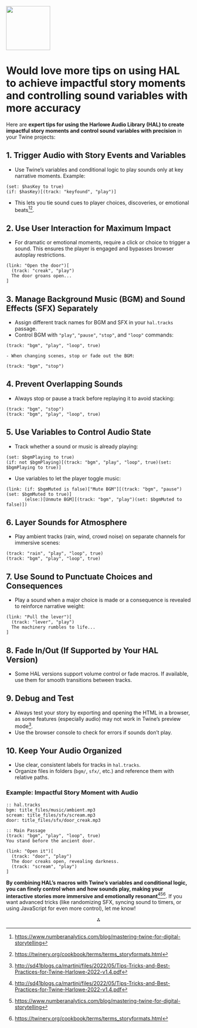 <img src="https://r2cdn.perplexity.ai/pplx-full-logo-primary-dark%402x.png" class="logo" width="120"/>

# Would love more tips on using HAL to achieve impactful story moments and controlling sound variables with more accuracy

Here are **expert tips for using the Harlowe Audio Library (HAL) to create impactful story moments and control sound variables with precision** in your Twine projects:

## **1. Trigger Audio with Story Events and Variables**

- Use Twine’s variables and conditional logic to play sounds only at key narrative moments.
Example:

```twine
(set: $hasKey to true)
(if: $hasKey)[(track: "keyfound", "play")]
```

- This lets you tie sound cues to player choices, discoveries, or emotional beats[^5][^2].


## **2. Use User Interaction for Maximum Impact**

- For dramatic or emotional moments, require a click or choice to trigger a sound. This ensures the player is engaged and bypasses browser autoplay restrictions.

```twine
(link: "Open the door")[
  (track: "creak", "play")
  The door groans open...
]
```


## **3. Manage Background Music (BGM) and Sound Effects (SFX) Separately**

- Assign different track names for BGM and SFX in your `hal.tracks` passage.
- Control BGM with `"play"`, `"pause"`, `"stop"`, and `"loop"` commands:

```twine
(track: "bgm", "play", "loop", true)
```

    - When changing scenes, stop or fade out the BGM:

```twine
(track: "bgm", "stop")
```


## **4. Prevent Overlapping Sounds**

- Always stop or pause a track before replaying it to avoid stacking:

```twine
(track: "bgm", "stop")
(track: "bgm", "play", "loop", true)
```


## **5. Use Variables to Control Audio State**

- Track whether a sound or music is already playing:

```twine
(set: $bgmPlaying to true)
(if: not $bgmPlaying)[(track: "bgm", "play", "loop", true)(set: $bgmPlaying to true)]
```

- Use variables to let the player toggle music:

```twine
(link: (if: $bgmMuted is false)["Mute BGM"][(track: "bgm", "pause")(set: $bgmMuted to true)]
       (else:)[Unmute BGM][(track: "bgm", "play")(set: $bgmMuted to false)])
```


## **6. Layer Sounds for Atmosphere**

- Play ambient tracks (rain, wind, crowd noise) on separate channels for immersive scenes:

```twine
(track: "rain", "play", "loop", true)
(track: "bgm", "play", "loop", true)
```


## **7. Use Sound to Punctuate Choices and Consequences**

- Play a sound when a major choice is made or a consequence is revealed to reinforce narrative weight:

```twine
(link: "Pull the lever")[
  (track: "lever", "play")
  The machinery rumbles to life...
]
```


## **8. Fade In/Out (If Supported by Your HAL Version)**

- Some HAL versions support volume control or fade macros. If available, use them for smooth transitions between tracks.


## **9. Debug and Test**

- Always test your story by exporting and opening the HTML in a browser, as some features (especially audio) may not work in Twine’s preview mode[^4].
- Use the browser console to check for errors if sounds don’t play.


## **10. Keep Your Audio Organized**

- Use clear, consistent labels for tracks in `hal.tracks`.
- Organize files in folders (`bgm/`, `sfx/`, etc.) and reference them with relative paths.


### **Example: Impactful Story Moment with Audio**

```twine
:: hal.tracks
bgm: title_files/music/ambient.mp3
scream: title_files/sfx/scream.mp3
door: title_files/sfx/door_creak.mp3

:: Main Passage
(track: "bgm", "play", "loop", true)
You stand before the ancient door.

(link: "Open it")[
  (track: "door", "play")
  The door creaks open, revealing darkness.
  (track: "scream", "play")
]
```

**By combining HAL’s macros with Twine’s variables and conditional logic, you can finely control when and how sounds play, making your interactive stories more immersive and emotionally resonant**[^4][^5][^2]. If you want advanced tricks (like randomizing SFX, syncing sound to timers, or using JavaScript for even more control), let me know!

<div style="text-align: center">⁂</div>

[^1]: https://christytuckerlearning.com/twine-makes-branching-scenarios-easier/

[^2]: https://twinery.org/cookbook/terms/terms_storyformats.html

[^3]: https://www.reddit.com/r/writing/comments/6r6fwx/advanced_storytelling_techniques/

[^4]: http://sd41blogs.ca/martinj/files/2022/05/Tips-Tricks-and-Best-Practices-for-Twine-Harlowe-2022-v1.4.pdf

[^5]: https://www.numberanalytics.com/blog/mastering-twine-for-digital-storytelling

[^6]: https://www.youtube.com/watch?v=2EhHLjyhadg

[^7]: https://www.jstor.org/stable/10.3998/mpub.12255695

[^8]: https://muse.jhu.edu/pub/433/oa_monograph/chapter/3008094


